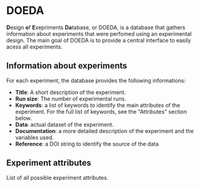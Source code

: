# DOEDA

**D**esign **o**f **E**xepriments **Da**tabase, or DOEDA, is a database that gathers information about experiments that were perfomed using an experimental design.
The main goal of DOEDA is to provide a central interface to easily acess all experiments.

## Information about experiments

For each experiment, the database provides the following informations:

- **Title**: A short description of the experiment.
- **Run size**: The number of experimental runs.
- **Keywords**: a list of keywords to identify the main attributes of the experiment. For the full list of keywords, see the "Attributes" section below.
- **Data**: actual dataset of the experiment.
- **Documentation**: a more detailed description of the experiment and the variables used.
- **Reference**: a DOI string to identify the source of the data

## Experiment attributes

List of all possible experiment attributes.

